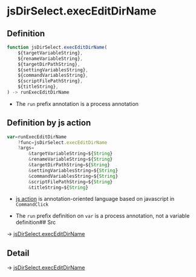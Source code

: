 # jsDirSelect.execEditDirName

## Definition

```js.js
function jsDirSelect.execEditDirName(
	${targetVariableString},
	${renameVariableString},
	${targetDirPathString},
	${settingVariablesString},
	${commandVariablesString},
	${scriptFilePathString},
	${titleString},
) -> runExecEditDirName
```

- The `run` prefix annotation is a process annotation
## Definition by js action

```js.js
var=runExecEditDirName
	?func=jsDirSelect.execEditDirName
	?args=
		&targetVariableString=${String}
		&renameVariableString=${String}
		&targetDirPathString=${String}
		&settingVariablesString=${String}
		&commandVariablesString=${String}
		&scriptFilePathString=${String}
		&titleString=${String}
```

- [js action](#) is annotation-oriented language based on javascript in `CommandClick`

- The `run` prefix definition on `var` is a process annotation, not a variable definition## Src

-> [jsDirSelect.execEditDirName](https://github.com/puutaro/CommandClick/blob/master/app/src/main/java/com/puutaro/commandclick/fragment_lib/terminal_fragment/js_interface/edit/JsDirSelect.kt#L30)

## Detail

-> [jsDirSelect.execEditDirName](https://github.com/puutaro/CommandClick/blob/master/md/developer/js_interface/details/edit/JsDirSelect/execEditDirName.md)
